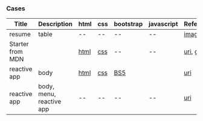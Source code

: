 ### Cases
| Title | Description | html | css | bootstrap | javascript | Reference |
| -- | -- | -- | -- | -- | -- | -- |
| resume | table | -- | -- | -- | -- | [image](../codes/images/resume.png) |
| Starter from MDN |  | [html](https://github.com/mdn/beginner-html-site-styled/blob/gh-pages/index.html) | [css](https://github.com/mdn/beginner-html-site-styled/blob/gh-pages/styles/style.css) | -- | -- | [uri](https://mdn.github.io/beginner-html-site-styled/), [git](https://github.com/mdn/beginner-html-site-styled) |
| reactive app | body | [html](./StarterTemplate/StarterTemplate_HTML.html) | [css](./StarterTemplate/StarterTemplate_CSS.html) | [BS5](./StarterTemplate/StarterTemplate_Bootstrapv5.2.html) | | [uri](https://getbootstrap.com/docs/5.2/examples/starter-template/) |
| reactive app | body, menu, reactive app | -- | -- | -- | -- | [uri](https://getbootstrap.com/docs/5.2/examples/album/)|
